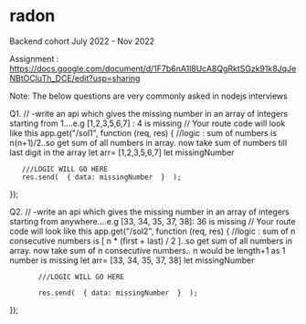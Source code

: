 # radon
Backend cohort July 2022 - Nov 2022

Assignment : https://docs.google.com/document/d/1F7b6nA1l8UcA8QgRktSGzk91k8JqJeNBtOCluTh_DCE/edit?usp=sharing

Note: The below questions are very commonly asked in nodejs interviews 

 Q1.
   // -write an api which gives the missing number in an array of integers starting from 1….e.g [1,2,3,5,6,7] : 4 is missing
 // Your route code will look like this
 app.get("/sol1", function (req, res) {
	   //logic : sum of numbers is n(n+1)/2..so get sum of all numbers in array. now take sum of numbers till last digit in the array
	   let arr= [1,2,3,5,6,7]
	   let missingNumber
 
	   ///LOGIC WILL GO HERE 
	   res.send(  { data: missingNumber  }  );
 });
 
 
 Q2. 
   // -write an api which gives the missing number in an array of integers starting from anywhere….e.g [33, 34, 35, 37, 38]: 36 is missing
 // Your route code will look like this
 app.get("/sol2", function (req, res) {
		   //logic : sum of n consecutive numbers is [ n * (first + last) / 2  ]..so get sum of all numbers in array. now take sum of n consecutive numbers.. n would be length+1 as 1 number is missing
		   let arr= [33, 34, 35, 37, 38]
		   let missingNumber
 
		   ///LOGIC WILL GO HERE 
  
		   res.send(  { data: missingNumber  }  );
 });
 

